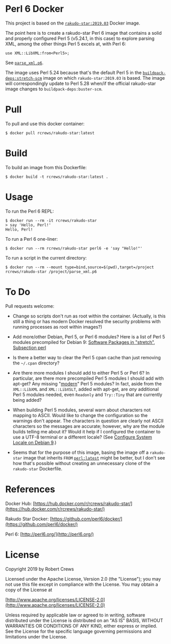 # Perl 6 Docker

This project is based on the
[`rakudo-star:2019.03`](https://hub.docker.com/_/rakudo-star)
Docker image.

The point here is to create a rakudo-star Perl 6 image that contains a
solid and properly configured Perl 5 (v5.24.1, in this case) to explore
parsing XML, among the other things Perl 5 excels at, with Perl 6:

    use XML::LibXML:from<Perl5>;

See [`parse_xml.p6`](parse_xml.p6).

The image uses Perl 5.24 because that's the default Perl 5 in the
[`buildpack-deps:stretch-scm`](https://hub.docker.com/_/buildpack-deps)
image on which `rakudo-star:2019.03` is based. The image will
correspondingly update to Perl 5.28 when/if the official rakudo-star
image changes to `buildpack-deps:buster-scm`.

# Pull

To pull and use this docker container:

    $ docker pull rcrews/rakudo-star:latest

# Build

To build an image from this Dockerfile:

    $ docker build -t rcrews/rakudo-star:latest .

# Usage

To run the Perl 6 REPL:

    $ docker run --rm -it rcrews/rakudo-star
    > say 'Hello, Perl!'
    Hello, Perl!

To run a Perl 6 one-liner:

    $ docker run --rm rcrews/rakudo-star perl6 -e 'say "Hello!"'

To run a script in the current directory:

    $ docker run --rm --mount type=bind,source=$(pwd),target=/project rcrews/rakudo-star /project/parse_xml.p6

# To Do

Pull requests welcome:

* Change so scripts don't run as root within the container. (Actually,
  is this still a thing or has modern Docker resolved the security
  problems with running processes as root within images?)

* Add more/other Debian, Perl 5, or Perl 6 modules? Here is a list of
  Perl 5 modules precompiled for Debian 9:
  [Software Packages in "stretch", Subsection perl](https://packages.debian.org/stretch/perl/)

<!--
* Clear zef cache. Is there a zef option to default to Yes for
  interactive questions, something like a -y flag? I think the commands
  to clear the caches are the following, but these require manually
  entering Y, so they don't work in the Dockerfile:

      $ zef nuke RootDir && zef nuke TempDir && zef nuke StoreDir
-->

* Is there a better way to clear the Perl 5 cpan cache than just
  removing the `~/.cpan` directory?

* Are there more modules I should add to either Perl 5 or Perl 6? In
  particular, are there more precompiled Perl 5 modules I should add with
  apt-get? Any missing
  "[modern](http://modernperlbooks.com/books/modern_perl_2016/index.html)"
  Perl 5 modules? In fact, aside from the `XML::LibXML` and `XML::LibXSLT`,
  added with apt-get, are *any* additional Perl 5 modules needed, even
  `Readonly` and `Try::Tiny` that are currently being added?

* When building Perl 5 modules, several warn about characters not mapping
  to ASCII. Would like to change the configuration so the warnings don't
  appear. The characters in question are clearly not ASCII characters so
  the messages are accurate; however, why are the module builds telling
  me about it? Would it help if I configured the container to use a
  UTF-8 terminal or a different locale? (See
  [Configure System Locale on Debian 9](https://www.rosehosting.com/blog/configure-system-locale-on-debian-9/).)

* Seems that for the purpose of this image, basing the image off a
  `rakudo-star` image that inherits `FROM`
  [`perl:latest`](https://hub.docker.com/_/perl) might be better,
  but I don't see how that's possible without creating an unnecessary
  clone of the `rakudo-star` Dockerfile.

# References

Docker Hub:
[https://hub.docker.com/r/rcrews/rakudo-star/](https://hub.docker.com/r/rcrews/rakudo-star/)

Rakudo Star Docker:
[https://github.com/perl6/docker/](https://github.com/perl6/docker/)

Perl 6: [http://perl6.org/](http://perl6.org/)

# License

Copyright 2019 by Robert Crews

Licensed under the Apache License, Version 2.0 (the "License");
you may not use this file except in compliance with the License.
You may obtain a copy of the License at

[http://www.apache.org/licenses/LICENSE-2.0](http://www.apache.org/licenses/LICENSE-2.0)

Unless required by applicable law or agreed to in writing, software
distributed under the License is distributed on an "AS IS" BASIS,
WITHOUT WARRANTIES OR CONDITIONS OF ANY KIND, either express or implied.
See the License for the specific language governing permissions and
limitations under the License.
